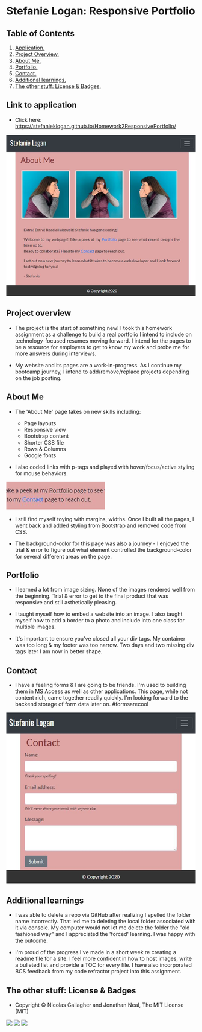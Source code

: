 # Stefanie Logan: Responsive Portfolio

## Table of Contents
1. [ Application. ](#application)
2. [ Project Overview. ](#overview)
3. [ About Me. ](#me)
4. [ Portfolio. ](#portfolio)
5. [ Contact. ](#contact)
6. [ Additional learnings. ](#learnings)
7. [ The other stuff: License & Badges. ](#streetcred)


<a name="application"></a>
## Link to application

* Click here: https://stefanieklogan.github.io/Homework2ResponsivePortfolio/

![Homepage image](https://github.com/stefanieklogan/Homework2ResponsivePortfolio/blob/main/images/home.JPG)

<a name="overview"></a>
## Project overview

* The project is the start of something new! I took this homework assignment as a challenge to build a real portfolio I intend to include on technology-focused resumes moving forward. I intend for the pages to be a resource for employers to get to know my work and probe me for more answers during interviews.

* My website and its pages are a work-in-progress. As I continue my bootcamp journey, I intend to add/remove/replace projects depending on the job posting.

<a name="me"></a>
## About Me

* The 'About Me' page takes on new skills including:
    * Page layouts
    * Responsive view
    * Bootstrap content
    * Shorter CSS file
    * Rows & Columns
    * Google fonts

* I also coded links with p-tags and played with hover/focus/active styling for mouse behaviors.

![Hover image](https://github.com/stefanieklogan/Homework2ResponsivePortfolio/blob/main/images/mousehover.JPG)

* I still find myself toying with margins, widths. Once I built all the pages, I went back and added styling from Bootstrap and removed code from CSS.

* The background-color for this page was also a journey - I enjoyed the trial & error to figure out what element controlled the background-color for several different areas on the page.

<a name="portfolio"></a>
## Portfolio

* I learned a lot from image sizing. None of the images rendered well from the beginning. Trial & error to get to the final product that was responsive and still asthetically pleasing.

* I taught myself how to embed a website into an image. I also taught myself how to add a border to a photo and include into one class for multiple images.

* It's important to ensure you've closed all your div tags. My container was too long & my footer was too narrow. Two days and two missing div tags later I am now in better shape.

<a name="contact"></a>
## Contact

* I have a feeling forms & I are going to be friends. I'm used to building them in MS Access as well as other applications. This page, while not content rich, came together readily quickly. I'm looking forward to the backend storage of form data later on. #formsarecool

![Contact image](https://github.com/stefanieklogan/Homework2ResponsivePortfolio/blob/main/images/contact.JPG)

<a name="learnings"></a>
## Additional learnings

* I was able to delete a repo via GitHub after realizing I spelled the folder name incorrectly. That led me to deleting the local folder associated with it via console. My computer would not let me delete the folder the "old fashioned way" and I appreciated the 'forced' learning. I was happy with the outcome.

* I'm proud of the progress I've made in a short week re creating a readme file for a site. I feel more confident in how to host images, write a bulleted list and provide a TOC for every file. I have also incorporated BCS feedback from my code refractor project into this assignment.

<a name="streetcred"></a>
## The other stuff: License & Badges

* Copyright © Nicolas Gallagher and Jonathan Neal, The MIT License (MIT)

<img src="https://img.shields.io/badge/html5%20-%23E34F26.svg?&style=for-the-badge&logo=html5&logoColor=white"/>

<img src="https://img.shields.io/badge/css3%20-%231572B6.svg?&style=for-the-badge&logo=css3&logoColor=white"/>

<img src="https://img.shields.io/badge/Bootstrap-563D7C?style=for-the-badge&logo=bootstrap&logoColor=white"/>